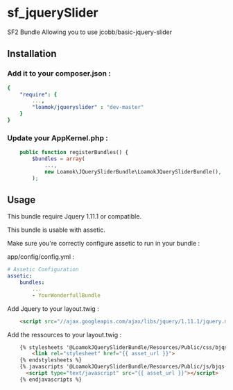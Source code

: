sf_jquerySlider
===============

SF2 Bundle Allowing you to use jcobb/basic-jquery-slider

Installation
------------

### Add it to your composer.json : 
```yaml
{
    "require": {
        ...,
        "loamok/jqueryslider" : "dev-master"
    }
}
```

### Update your AppKernel.php :
```php
    public function registerBundles() {
        $bundles = array(
            ...,
            new Loamok\JQuerySliderBundle\LoamokJQuerySliderBundle(),
        );
```

Usage
-----
This bundle require Jquery 1.11.1 or compatible.

This bundle is usable with assetic.

Make sure you're correctly configure assetic to run in your bundle :

app/config/config.yml :
```yaml
# Assetic Configuration
assetic:
    bundles:
        ...
        - YourWonderfullBundle
```

Add Jquery to your layout.twig :
```html
    <script src="//ajax.googleapis.com/ajax/libs/jquery/1.11.1/jquery.min.js"></script>
```

Add the ressources to your layout.twig :
```html
    {% stylesheets '@LoamokJQuerySliderBundle/Resources/Public/css/bjqs.css' %}
        <link rel="stylesheet" href="{{ asset_url }}">
    {% endstylesheets %}
    {% javascripts '@LoamokJQuerySliderBundle/Resources/Public/js/bjqs-1.3.min.js' %}
      <script type="text/javascript" src="{{ asset_url }}"></script>
    {% endjavascripts %}
```